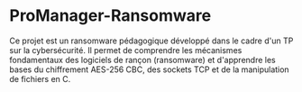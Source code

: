 # ProManager-Ransomware
Ce projet est un ransomware pédagogique développé dans le cadre d'un TP sur la cybersécurité. Il permet de comprendre les mécanismes fondamentaux des logiciels de rançon (ransomware) et d'apprendre les bases du chiffrement AES-256 CBC, des sockets TCP et de la manipulation de fichiers en C.
